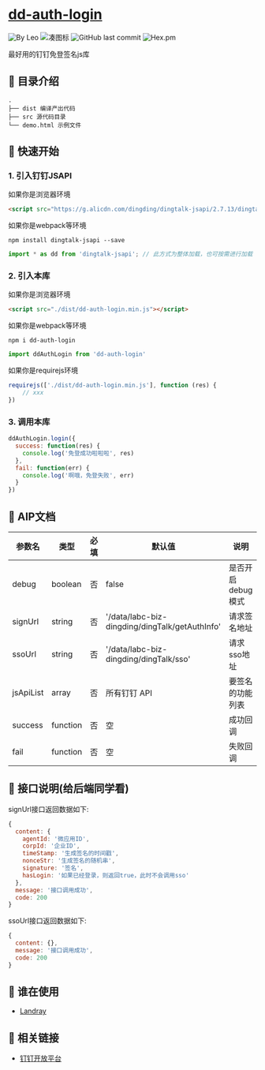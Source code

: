 # [dd-auth-login](https://github.com/leochan2017/dd-auth-login)

![By Leo](https://img.shields.io/badge/Powered_by-Leo-red.svg?style=flat) 
![凑图标](https://travis-ci.org/Alamofire/Alamofire.svg?branch=master)
![GitHub last commit](https://img.shields.io/github/last-commit/leochan2017/dd-auth-login.svg)
![Hex.pm](https://img.shields.io/hexpm/l/plug.svg)

最好用的钉钉免登签名js库


## :open_file_folder: 目录介绍

```
.
├── dist 编译产出代码
├── src 源代码目录
└── demo.html 示例文件
```

## :rocket: 快速开始
### 1. 引入钉钉JSAPI

如果你是浏览器环境

```html
<script src="https://g.alicdn.com/dingding/dingtalk-jsapi/2.7.13/dingtalk.open.js"></script>
```


如果你是webpack等环境

```shell
npm install dingtalk-jsapi --save
```

```typescript
import * as dd from 'dingtalk-jsapi'; // 此方式为整体加载，也可按需进行加载
```



### 2. 引入本库

如果你是浏览器环境

```html
<script src="./dist/dd-auth-login.min.js"></script>
```


如果你是webpack等环境
```shell
npm i dd-auth-login
```

```js
import ddAuthLogin from 'dd-auth-login'
```

如果你是requirejs环境

```js
requirejs(['./dist/dd-auth-login.min.js'], function (res) {
    // xxx
})
```

### 3. 调用本库

```js
ddAuthLogin.login({
  success: function(res) {
    console.log('免登成功啦啦啦', res)
  },
  fail: function(err) {
    console.log('啊哦，免登失败', err)
  }
})
```


## :bookmark_tabs: AIP文档

| 参数名 | 类型 | 必填 | 默认值 | 说明 |
| ----- | --- | ---- | ----- | --- |
| debug | boolean | 否 | false | 是否开启 debug 模式 |
| signUrl | string | 否 | '/data/labc-biz-dingding/dingTalk/getAuthInfo' | 请求签名地址 |
| ssoUrl | string | 否 | '/data/labc-biz-dingding/dingTalk/sso' | 请求sso地址 |
| jsApiList | array | 否 | 所有钉钉 API | 要签名的功能列表 |
| success | function | 否 | 空 | 成功回调 |
| fail | function | 否 | 空 | 失败回调 |


## :loudspeaker: 接口说明(给后端同学看)
signUrl接口返回数据如下:
```js
{
  content: {
    agentId: '微应用ID',
    corpId: '企业ID',
    timeStamp: '生成签名的时间戳',
    nonceStr: '生成签名的随机串',
    signature: '签名',
    hasLogin: '如果已经登录，则返回true，此时不会调用sso'
  },
  message: '接口调用成功',
  code: 200
}
```

ssoUrl接口返回数据如下:
```js
{
  content: {},
  message: '接口调用成功',
  code: 200
}
```


## :couple: 谁在使用

- [Landray](http://www.landray.com.cn)


## :see_no_evil: 相关链接

- [钉钉开放平台](https://open-doc.dingtalk.com/)

